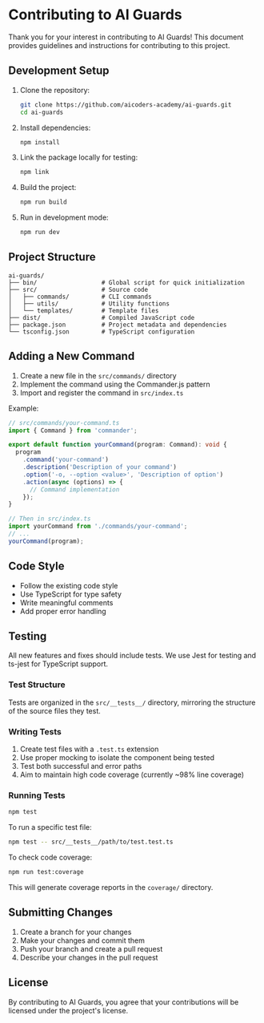 # Contributing to AI Guards

Thank you for your interest in contributing to AI Guards! This document provides guidelines and instructions for contributing to this project.

## Development Setup

1. Clone the repository:
   ```bash
   git clone https://github.com/aicoders-academy/ai-guards.git
   cd ai-guards
   ```

2. Install dependencies:
   ```bash
   npm install
   ```

3. Link the package locally for testing:
   ```bash
   npm link
   ```

4. Build the project:
   ```bash
   npm run build
   ```

5. Run in development mode:
   ```bash
   npm run dev
   ```

## Project Structure

```
ai-guards/
├── bin/                  # Global script for quick initialization
├── src/                  # Source code
│   ├── commands/         # CLI commands
│   ├── utils/            # Utility functions
│   └── templates/        # Template files
├── dist/                 # Compiled JavaScript code
├── package.json          # Project metadata and dependencies
└── tsconfig.json         # TypeScript configuration
```

## Adding a New Command

1. Create a new file in the `src/commands/` directory
2. Implement the command using the Commander.js pattern
3. Import and register the command in `src/index.ts`

Example:

```typescript
// src/commands/your-command.ts
import { Command } from 'commander';

export default function yourCommand(program: Command): void {
  program
    .command('your-command')
    .description('Description of your command')
    .option('-o, --option <value>', 'Description of option')
    .action(async (options) => {
      // Command implementation
    });
}

// Then in src/index.ts
import yourCommand from './commands/your-command';
// ...
yourCommand(program);
```

## Code Style

- Follow the existing code style
- Use TypeScript for type safety
- Write meaningful comments
- Add proper error handling

## Testing

All new features and fixes should include tests. We use Jest for testing and ts-jest for TypeScript support.

### Test Structure

Tests are organized in the `src/__tests__/` directory, mirroring the structure of the source files they test.

### Writing Tests

1. Create test files with a `.test.ts` extension
2. Use proper mocking to isolate the component being tested
3. Test both successful and error paths
4. Aim to maintain high code coverage (currently ~98% line coverage)

### Running Tests

```bash
npm test
```

To run a specific test file:

```bash
npm test -- src/__tests__/path/to/test.test.ts
```

To check code coverage:

```bash
npm run test:coverage
```

This will generate coverage reports in the `coverage/` directory.

## Submitting Changes

1. Create a branch for your changes
2. Make your changes and commit them
3. Push your branch and create a pull request
4. Describe your changes in the pull request

## License

By contributing to AI Guards, you agree that your contributions will be licensed under the project's license. 